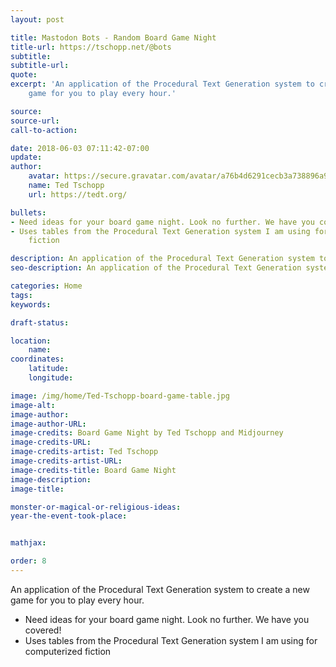 ```yaml
---
layout: post

title: Mastodon Bots - Random Board Game Night
title-url: https://tschopp.net/@bots
subtitle:
subtitle-url:
quote:
excerpt: 'An application of the Procedural Text Generation system to create a new
    game for you to play every hour.'

source:
source-url:
call-to-action:

date: 2018-06-03 07:11:42-07:00
update:
author:
    avatar: https://secure.gravatar.com/avatar/a76b4d6291cecb3a738896a971bfb903?s=512&d=mp&r=g
    name: Ted Tschopp
    url: https://tedt.org/

bullets:
- Need ideas for your board game night. Look no further. We have you covered!
- Uses tables from the Procedural Text Generation system I am using for computerized
    fiction

description: An application of the Procedural Text Generation system to create a new game for you to play every hour.
seo-description: An application of the Procedural Text Generation system to create a new game for you to play every hour.

categories: Home
tags:
keywords:

draft-status:

location:
    name:
coordinates:
    latitude:
    longitude:

image: /img/home/Ted-Tschopp-board-game-table.jpg
image-alt:
image-author:
image-author-URL:
image-credits: Board Game Night by Ted Tschopp and Midjourney
image-credits-URL:
image-credits-artist: Ted Tschopp
image-credits-artist-URL:
image-credits-title: Board Game Night
image-description:
image-title:

monster-or-magical-or-religious-ideas:
year-the-event-took-place:


mathjax:

order: 8
---
```


An application of the Procedural Text Generation system to create a new game for you to play every hour.

* Need ideas for your board game night. Look no further. We have you covered!
* Uses tables from the Procedural Text Generation system I am using for computerized fiction
